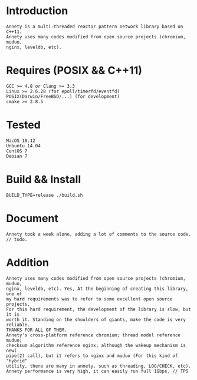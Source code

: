 # Introduction
	Annety is a multi-threaded reactor pattern network library based on C++11.
	Annety uses many codes modified from open source projects (chromium, muduo, 
	nginx, leveldb, etc).

# Requires (POSIX && C++11)
    GCC >= 4.8 or Clang >= 3.3
    Linux >= 2.6.28 (for epoll/timerfd/eventfd)
    POSIX(Darwin/FreeBSD/...) (for development)
    cmake >= 2.8.5

# Tested
	MacOS 10.12
	Unbuntu 14.04
	CentOS 7
	Debian 7

# Build && Install
	BUILD_TYPE=release ./build.sh

# Document
	Annety took a week alone, adding a lot of comments to the source code.
	// todo.

# Addition
	Annety uses many codes modified from open source projects (chromium, muduo, 
	nginx, leveldb, etc). Yes, At the beginning of creating this library, one of 
	my hard requirements was to refer to some excellent open source projects. 
	For this hard requirement, the development of the library is slow, but it is 
	worth it. Standing on the shoulders of giants, make the code is very reliable.
	THANKS FOR ALL OF THEM.
	Annety's cross-platform reference chromium; thread model reference muduo; 
	checksum algorithm reference nginx; although the wakeup mechanism is new(
	pipe(2) call), but it refers to nginx and muduo (For this kind of "hybrid" 
	utility, there are many in annety. such as threading, LOG/CHECK, etc).
	Annety performance is very high, it can easily run full 1Gbps. // TPS
